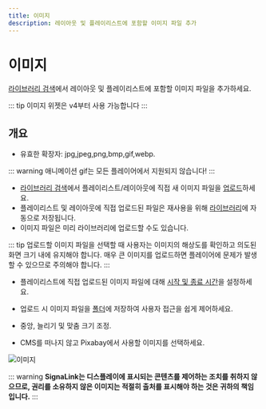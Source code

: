 ```yaml
---
title: 이미지
description: 레이아웃 및 플레이리스트에 포함할 이미지 파일 추가
---
```


# 이미지

[라이브러리 검색](/layouts/editor/library-search)에서 레이아웃 및 플레이리스트에 포함할 이미지 파일을 추가하세요.

::: tip
이미지 위젯은 v4부터 사용 가능합니다
:::

## 개요

- 유효한 확장자: jpg,jpeg,png,bmp,gif,webp.

::: warning
애니메이션 gif는 모든 플레이어에서 지원되지 않습니다!
:::

- [라이브러리 검색](/layouts/editor/library-search)에서 플레이리스트/레이아웃에 직접 새 이미지 파일을 [업로드](/media/library#add-media-upload)하세요.
- 플레이리스트 및 레이아웃에 직접 업로드된 파일은 재사용을 위해 [라이브러리](/media/library)에 자동으로 저장됩니다.
- 이미지 파일은 미리 라이브러리에 업로드할 수도 있습니다.

::: tip
업로드할 이미지 파일을 선택할 때 사용자는 이미지의 해상도를 확인하고 의도된 화면 크기 내에 유지해야 합니다. 매우 큰 이미지를 업로드하면 플레이어에 문제가 발생할 수 있으므로 주의해야 합니다.
:::

- 플레이리스트에 직접 업로드된 이미지 파일에 대해 [시작 및 종료 시간](/media/playlists#widget-expiry-dates)을 설정하세요.

- 업로드 시 이미지 파일을 [폴더](/tour/folders)에 저장하여 사용자 접근을 쉽게 제어하세요.

- 중앙, 늘리기 및 맞춤 크기 조정.

- CMS를 떠나지 않고 Pixabay에서 사용할 이미지를 선택하세요.

![이미지](/img/v4_media_module_image.png)

::: warning
**SignaLink는 디스플레이에 표시되는 콘텐츠를 제어하는 조치를 취하지 않으므로, 권리를 소유하지 않은 이미지는 적절히 출처를 표시해야 하는 것은 귀하의 책임입니다.**
:::
